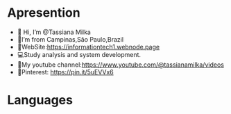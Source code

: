 #  Apresention 

- 👋 Hi, I’m @Tassiana Milka
- 🏡I’m from Campinas,São Paulo,Brazil
- 📜WebSite:https://informationtech1.webnode.page
- 💻Study analysis and system development.
- 🎥My youtube channel:https://www.youtube.com/@tassianamilka/videos
- 📄Pinterest: https://pin.it/5uEVVx6



# Languages
      
